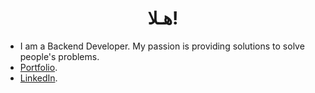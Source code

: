 <h1 align="center">هـلا!</h1>

- I am a Backend Developer. My passion is providing solutions to solve people's problems.
- [Portfolio](https://muhammadihabk.github.io/https://muhammadihabk.github.io/).
- [LinkedIn](https://www.linkedin.com/in/muhammadihabk/).
